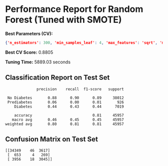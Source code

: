 # Performance Report for Random Forest (Tuned with SMOTE)

**Best Parameters (CV):**
```json
{'n_estimators': 300, 'min_samples_leaf': 4, 'max_features': 'sqrt', 'max_depth': None}
```

**Best CV Score:** 0.8805

**Tuning Time:** 5889.03 seconds

## Classification Report on Test Set
```
              precision    recall  f1-score   support

 No Diabetes       0.88      0.90      0.89     38012
 Prediabetes       0.06      0.00      0.01       926
    Diabetes       0.44      0.43      0.44      7019

    accuracy                           0.81     45957
   macro avg       0.46      0.45      0.45     45957
weighted avg       0.80      0.81      0.81     45957
```

## Confusion Matrix on Test Set
```
[[34349    46  3617]
 [  653     4   269]
 [ 3956    18  3045]]
```
